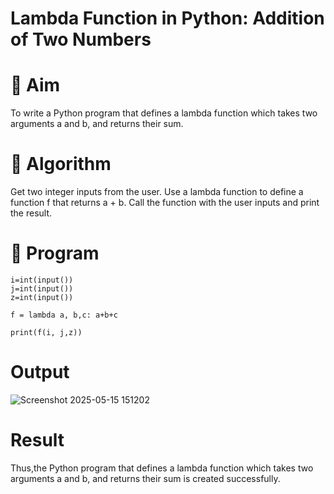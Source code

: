 # Lambda Function in Python: Addition of Two Numbers
# 🎯 Aim
To write a Python program that defines a lambda function which takes two arguments a and b, and returns their sum.

# 🧠 Algorithm
Get two integer inputs from the user.
Use a lambda function to define a function f that returns a + b.
Call the function with the user inputs and print the result.
# 🧾 Program
```
i=int(input())
j=int(input())
z=int(input())

f = lambda a, b,c: a+b+c

print(f(i, j,z))
```
# Output
![Screenshot 2025-05-15 151202](https://github.com/user-attachments/assets/ccf8a39e-beb0-4c88-b445-3ef6146f4ecb)



# Result
Thus,the Python program that defines a lambda function which takes two arguments a and b, and returns their sum is created successfully.
